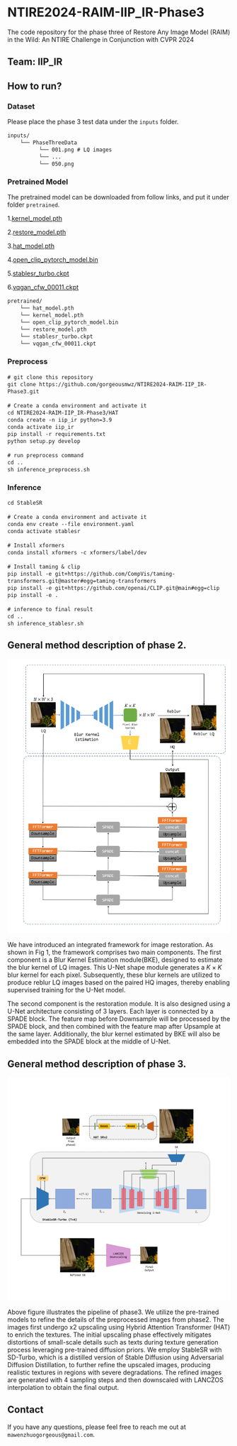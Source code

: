 # NTIRE2024-RAIM-IIP_IR-Phase3

The code repository for the phase three of Restore Any Image Model (RAIM) in the Wild: An NTIRE Challenge in Conjunction with CVPR 2024


## Team: **IIP_IR**

## How to run?

### Dataset

Please place the phase 3 test data under the `inputs` folder. 

```
inputs/
    └── PhaseThreeData
          └── 001.png # LQ images
          └── ...
          └── 050.png
```

### Pretrained Model

The pretrained model can be downloaded from follow links, and put it under folder `pretrained`. 

1.[kernel_model.pth](https://drive.google.com/drive/folders/1PXUcAulPg7Q5r9-0nndeYPqTmMryaXRa?usp=drive_link)

2.[restore_model.pth](https://drive.google.com/drive/folders/1PXUcAulPg7Q5r9-0nndeYPqTmMryaXRa?usp=drive_link)

3.[hat_model.pth](https://drive.google.com/drive/folders/1PXUcAulPg7Q5r9-0nndeYPqTmMryaXRa?usp=drive_link)

4.[open_clip_pytorch_model.bin](https://huggingface.co/laion/CLIP-ViT-H-14-laion2B-s32B-b79K/resolve/main/open_clip_pytorch_model.bin?download=true)

5.[stablesr_turbo.ckpt](https://huggingface.co/Iceclear/StableSR/resolve/main/stablesr_turbo.ckpt?download=true)

6.[vqgan_cfw_00011.ckpt](https://huggingface.co/Iceclear/StableSR/resolve/main/vqgan_cfw_00011.ckpt?download=true)

```
pretrained/
    └── hat_model.pth
    └── kernel_model.pth
    └── open_clip_pytorch_model.bin
    └── restore_model.pth
    └── stablesr_turbo.ckpt
    └── vqgan_cfw_00011.ckpt
```


### Preprocess

``` shell
# git clone this repository
git clone https://github.com/gorgeousmwz/NTIRE2024-RAIM-IIP_IR-Phase3.git

# Create a conda environment and activate it
cd NTIRE2024-RAIM-IIP_IR-Phase3/HAT
conda create -n iip_ir python=3.9
conda activate iip_ir
pip install -r requirements.txt
python setup.py develop

# run preprocess command
cd ..
sh inference_preprocess.sh
```

### Inference


``` shell
cd StableSR

# Create a conda environment and activate it
conda env create --file environment.yaml
conda activate stablesr

# Install xformers
conda install xformers -c xformers/label/dev

# Install taming & clip
pip install -e git+https://github.com/CompVis/taming-transformers.git@master#egg=taming-transformers
pip install -e git+https://github.com/openai/CLIP.git@main#egg=clip
pip install -e .

# inference to final result
cd ..
sh inference_stablesr.sh
```


## General method description of phase 2. 

![phase2](assests/phase2.png)

We have introduced an integrated framework for image restoration. As shown in Fig 1, the framework comprises two main components. The first component is a Blur Kernel Estimation module(BKE), designed to estimate the blur kernel of LQ images. This U-Net shape module generates a $K\times K$ blur kernel for each pixel. Subsequently, these blur kernels are utilized to produce reblur LQ images based on the paired HQ images, thereby enabling supervised training for the U-Net model.

The second component is the restoration module. It is also designed using a U-Net architecture consisting of 3 layers. Each layer is connected by a SPADE block. The feature map before Downsample will be processed by the SPADE block, and then combined with the feature map after Upsample at the same layer. Additionally, the blur kernel estimated by BKE will also be embedded into the SPADE block at the middle of U-Net. 

## General method description of phase 3. 

![phase3](assests/phase3.png)

Above figure illustrates the pipeline of phase3. We utilize the pre-trained models to refine the details of the preprocessed images from phase2. The images first undergo x2 upscaling using Hybrid Attention Transformer (HAT) to enrich the textures. The initial upscaling phase effectively mitigates distortions of small-scale details such as texts during texture generation process leveraging pre-trained diffusion priors. We employ StableSR with SD-Turbo, which is a distilled version of Stable Diffusion using Adversarial Diffusion Distillation, to further refine the upscaled images, producing realistic textures in regions with severe degradations. The refined images are generated with 4 sampling steps and then downscaled with LANCZOS interpolation to obtain the final output.


## Contact
If you have any questions, please feel free to reach me out at `mawenzhuogorgeous@gmail.com`.

